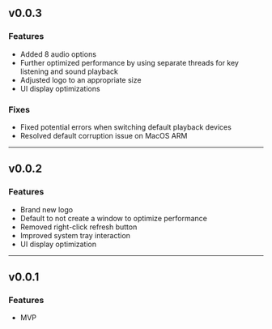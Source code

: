 ## v0.0.3

### Features

- Added 8 audio options
- Further optimized performance by using separate threads for key listening and sound playback
- Adjusted logo to an appropriate size
- UI display optimizations

### Fixes

- Fixed potential errors when switching default playback devices
- Resolved default corruption issue on MacOS ARM

---

## v0.0.2

### Features

- Brand new logo
- Default to not create a window to optimize performance
- Removed right-click refresh button
- Improved system tray interaction
- UI display optimization

---

## v0.0.1

### Features

- MVP
